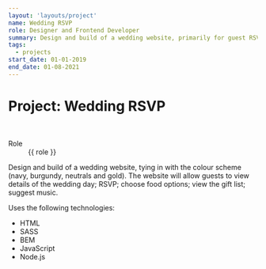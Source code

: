 ```yaml
---
layout: 'layouts/project'
name: Wedding RSVP
role: Designer and Frontend Developer
summary: Design and build of a wedding website, primarily for guest RSVP.
tags:
  - projects
start_date: 01-01-2019
end_date: 01-08-2021
---
```


# Project: Wedding RSVP

<div class="image-wrapper">
  <img class="project-image project-image--multiple" src="/assets/project-images/vawedding.png" alt="" role="presentation">
  <img class="project-image project-image--multiple" src="/assets/project-images/vawedding2.png" alt="" role="presentation">
</div>

<dl>
  <dt>Role</dt>
  <dd>{{ role }}</dd>
</dl>


Design and build of a wedding website, tying in with the colour scheme (navy, burgundy, neutrals and gold). The website will allow guests to view details of the wedding day; RSVP; choose food options; view the gift list; suggest music.

Uses the following technologies:

- HTML
- SASS
- BEM
- JavaScript
- Node.js
